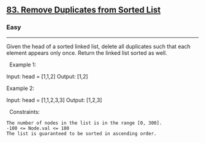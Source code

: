 <h2><a href="https://leetcode.com/problems/remove-duplicates-from-sorted-list/">83. Remove Duplicates from Sorted List</a></h2><h3>Easy</h3><hr>Given the head of a sorted linked list, delete all duplicates such that each element appears only once. Return the linked list sorted as well.

 
Example 1:

Input: head = [1,1,2]
Output: [1,2]


Example 2:

Input: head = [1,1,2,3,3]
Output: [1,2,3]


 
Constraints:


	The number of nodes in the list is in the range [0, 300].
	-100 <= Node.val <= 100
	The list is guaranteed to be sorted in ascending order.


